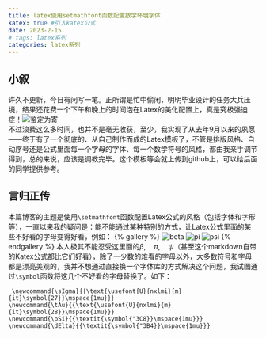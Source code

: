 ```yaml
---
title: latex使用setmathfont函数配置数学环境字体
katex: true #引入katex公式
date: 2023-2-15
# tags: latex系列
categories: latex系列
---
```

## 小叙
许久不更新，今日有闲写一笔。正所谓是忙中偷闲，明明毕业设计的任务大兵压境，结果还花费一个下午和晚上的时间泡在Latex的美化配置上，真是究极强迫症！![鉴定为寄](狗头，哭.jpg)\
不过浪费这么多时间，也并不是毫无收获，至少，我实现了从去年9月以来的夙愿——终于有了一个彻底的、从自己制作而成的Latex模板了，不管是排版风格、自动序号还是公式里面每一个字母的字体、每一个数学符号的风格，都由我亲手调节得到，总的来说，应该是调教完毕。这个模板等会就上传到github上，可以给后面的同学提供参考。
## 言归正传
本篇博客的主题是使用`\setmathfont`函数配置Latex公式的风格（包括字体和字形等），一直以来我的疑问是：能不能通过某种特别的方式，让Latex公式里面的某些不好看的字母变得好看，例如：
{% gallery %}
![beta](beta.png)
![pi](pi.png)
![psi](psi.png)
{% endgallery %}
本人极其不能忍受这里面的$\beta,\quad\pi,\quad\psi$（甚至这个markdown自带的Katex公式都比它们好看），除了一少数的难看的字母以外，大多数符号和字母都是漂亮美观的，我并不想通过直接换一个字体库的方式解决这个问题，我试图通过`\symbol`函数将这几个不好看的字母替换了。如下：

```
 \newcommand{\sIgma}{{\text{\usefont{U}{nxlmi}{m}{it}\symbol{27}}\mspace{1mu}}}
\newcommand{\tAu}{{\text{\usefont{U}{nxlmi}{m}{it}\symbol{28}}\mspace{1mu}}}
\newcommand{\pSi}{{\textit{\symbol{"3C8}}\mspace{1mu}}}
\newcommand{\dElta}{{\textit{\symbol{"3B4}}\mspace{1mu}}}
```

